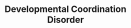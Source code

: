 ---
title: Developmental Coordination Disorder
category: psychology
description: '[Insert description]'
---
